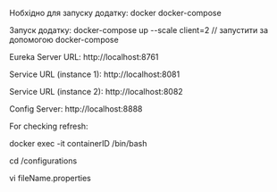 Нобхідно для запуску додатку:
docker
docker-compose

Запуск додатку:
docker-compose up --scale client=2 // запустити за допомогою docker-compose

Eureka Server URL: http://localhost:8761

Service URL (instance 1): http://localhost:8081

Service URL (instance 2): http://localhost:8082

Config Server: http://localhost:8888

For checking refresh:

docker exec -it containerID /bin/bash

cd /configurations

vi fileName.properties
